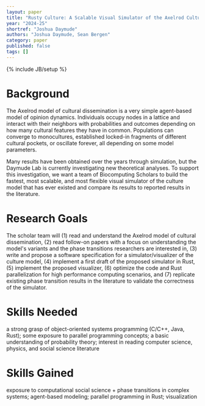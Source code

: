 ```yaml
---
layout: paper
title: "Rusty Culture: A Scalable Visual Simulator of the Axelrod Culture Model"
year: "2024-25"
shortref: "Joshua Daymude"
authors: "Joshua Daymude, Sean Bergen"
category: paper
published: false
tags: []
---
```

{% include JB/setup %}

# Background

The Axelrod model of cultural dissemination is a very simple agent-based model of opinion dynamics. Individuals occupy nodes in a lattice and interact with their neighbors with probabilities and outcomes depending on how many cultural features they have in common. Populations can converge to monocultures, established locked-in fragments of different cultural pockets, or oscillate forever, all depending on some model parameters.

Many results have been obtained over the years through simulation, but the Daymude Lab is currently investigating new theoretical analyses. To support this investigation, we want a team of Biocomputing Scholars to build the fastest, most scalable, and most flexible visual simulator of the culture model that has ever existed and compare its results to reported results in the literature.

# Research Goals

The scholar team will (1) read and understand the Axelrod model of cultural dissemination, (2) read follow-on papers with a focus on understanding the model's variants and the phase transitions researchers are interested in, (3) write and propose a software specification for a simulator/visualizer of the culture model, (4) implement a first draft of the proposed simulator in Rust, (5) implement the proposed visualizer, (6) optimize the code and Rust parallelization for high performance computing scenarios, and (7) replicate existing phase transition results in the literature to validate the correctness of the simulator.

# Skills Needed

a strong grasp of object-oriented systems programming (C/C++, Java, Rust); some exposure to parallel programming concepts; a basic understanding of probability theory; interest in reading computer science, physics, and social science literature

# Skills Gained

exposure to computational social science + phase transitions in complex systems; agent-based modeling; parallel programming in Rust; visualization
